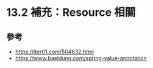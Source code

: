 # 13.2 補充：Resource 相關

## 參考
* https://iter01.com/504632.html
* https://www.baeldung.com/spring-value-annotation
